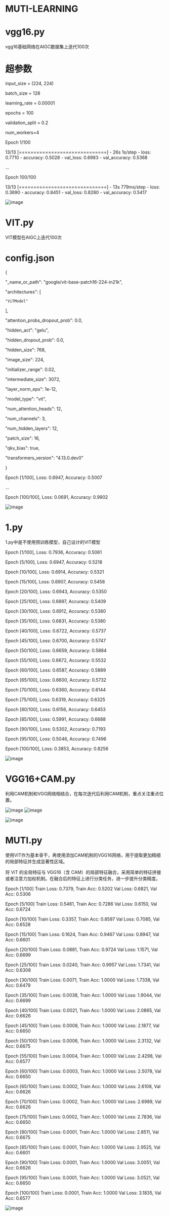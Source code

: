 # MUTI-LEARNING

# vgg16.py

vgg16基础网络在AIGC数据集上迭代100次

# 超参数

input_size = (224, 224)

batch_size = 128

learning_rate = 0.00001

epochs = 100

validation_split = 0.2

num_workers=4

Epoch 1/100

13/13 [==============================] - 26s 1s/step - loss: 0.7710 - accuracy: 0.5028 - val_loss: 0.6983 - val_accuracy: 0.5368

...

Epoch 100/100

13/13 [==============================] - 13s 779ms/step - loss: 0.3690 - accuracy: 0.8451 - val_loss: 0.8280 - val_accuracy: 0.5417

![image](https://github.com/user-attachments/assets/dc08d720-518f-414c-8812-319e923bc283)

# VIT.py

VIT模型在AIGC上迭代100次

# config.json

{

  "_name_or_path": "google/vit-base-patch16-224-in21k",
  
  "architectures": [
  
    "ViTModel"
    
  ],
  
  "attention_probs_dropout_prob": 0.0,
  
  "hidden_act": "gelu",
  
  "hidden_dropout_prob": 0.0,
  
  "hidden_size": 768,
  
  "image_size": 224,
  
  "initializer_range": 0.02,
  
  "intermediate_size": 3072,
  
  "layer_norm_eps": 1e-12,
  
  "model_type": "vit",
  
  "num_attention_heads": 12,
  
  "num_channels": 3,
  
  "num_hidden_layers": 12,
  
  "patch_size": 16,
  
  "qkv_bias": true,
  
  "transformers_version": "4.13.0.dev0"
  
}

Epoch [1/100], Loss: 0.6947, Accuracy: 0.5007

...

Epoch [100/100], Loss: 0.0691, Accuracy: 0.9902

![image](https://github.com/user-attachments/assets/3fb3c525-e6fc-4080-a1c0-c6b0f719be19)

# 1.py

1.py中是不使用预训练模型，自己设计的VIT模型

Epoch [1/100], Loss: 0.7936, Accuracy: 0.5061

Epoch [5/100], Loss: 0.6947, Accuracy: 0.5218

Epoch [10/100], Loss: 0.6914, Accuracy: 0.5321

Epoch [15/100], Loss: 0.6907, Accuracy: 0.5458

Epoch [20/100], Loss: 0.6943, Accuracy: 0.5350

Epoch [25/100], Loss: 0.6897, Accuracy: 0.5409

Epoch [30/100], Loss: 0.6912, Accuracy: 0.5380

Epoch [35/100], Loss: 0.6831, Accuracy: 0.5380

Epoch [40/100], Loss: 0.6722, Accuracy: 0.5737

Epoch [45/100], Loss: 0.6700, Accuracy: 0.5747

Epoch [50/100], Loss: 0.6659, Accuracy: 0.5884

Epoch [55/100], Loss: 0.6672, Accuracy: 0.5532

Epoch [60/100], Loss: 0.6587, Accuracy: 0.5889

Epoch [65/100], Loss: 0.6600, Accuracy: 0.5732

Epoch [70/100], Loss: 0.6360, Accuracy: 0.6144

Epoch [75/100], Loss: 0.6319, Accuracy: 0.6325

Epoch [80/100], Loss: 0.6156, Accuracy: 0.6453

Epoch [85/100], Loss: 0.5991, Accuracy: 0.6688

Epoch [90/100], Loss: 0.5302, Accuracy: 0.7193

Epoch [95/100], Loss: 0.5046, Accuracy: 0.7496

Epoch [100/100], Loss: 0.3853, Accuracy: 0.8256

![image](https://github.com/user-attachments/assets/236c6922-ae70-428e-b3e4-26d11c83113d)

# VGG16+CAM.py

利用CAM机制和VGG网络相结合，在每次迭代后利用CAM机制，重点关注重点位置。

![image](https://github.com/user-attachments/assets/a122db20-b1ef-4b61-a409-717ac377a395)  ![image](https://github.com/user-attachments/assets/f895e633-3c02-4553-ab97-394607582f35)

![image](https://github.com/user-attachments/assets/1143416c-431e-4906-a3ab-63c967a52764)

# MUTI.py

使用VIT作为基本骨干，再使用添加CAM机制的VGG16网络，用于提取更加精细的局部特征并生成显著性区域。

将 ViT 的全局特征与 VGG16（含 CAM）的局部特征融合，采用简单的特征拼接或者注意力加权机制。在融合后的特征上进行分类任务，进一步提升分类精度。

Epoch [1/100] Train Loss: 0.7379, Train Acc: 0.5202 Val Loss: 0.6821, Val Acc: 0.5306

Epoch [5/100] Train Loss: 0.5461, Train Acc: 0.7286 Val Loss: 0.6150, Val Acc: 0.6724

Epoch [10/100] Train Loss: 0.3357, Train Acc: 0.8597 Val Loss: 0.7085, Val Acc: 0.6528

Epoch [15/100] Train Loss: 0.1624, Train Acc: 0.9467 Val Loss: 0.8947, Val Acc: 0.6601

Epoch [20/100] Train Loss: 0.0881, Train Acc: 0.9724 Val Loss: 1.1571, Val Acc: 0.6699

Epoch [25/100] Train Loss: 0.0240, Train Acc: 0.9957 Val Loss: 1.7341, Val Acc: 0.6308

Epoch [30/100] Train Loss: 0.0071, Train Acc: 1.0000 Val Loss: 1.7338, Val Acc: 0.6479

Epoch [35/100] Train Loss: 0.0038, Train Acc: 1.0000 Val Loss: 1.9044, Val Acc: 0.6699

Epoch [40/100] Train Loss: 0.0021, Train Acc: 1.0000 Val Loss: 2.0865, Val Acc: 0.6626

Epoch [45/100] Train Loss: 0.0008, Train Acc: 1.0000 Val Loss: 2.1877, Val Acc: 0.6650

Epoch [50/100] Train Loss: 0.0006, Train Acc: 1.0000 Val Loss: 2.3132, Val Acc: 0.6675

Epoch [55/100] Train Loss: 0.0004, Train Acc: 1.0000 Val Loss: 2.4298, Val Acc: 0.6577

Epoch [60/100] Train Loss: 0.0003, Train Acc: 1.0000 Val Loss: 2.5078, Val Acc: 0.6650

Epoch [65/100] Train Loss: 0.0002, Train Acc: 1.0000 Val Loss: 2.6108, Val Acc: 0.6626

Epoch [70/100] Train Loss: 0.0002, Train Acc: 1.0000 Val Loss: 2.6989, Val Acc: 0.6626

Epoch [75/100] Train Loss: 0.0002, Train Acc: 1.0000 Val Loss: 2.7836, Val Acc: 0.6650

Epoch [80/100] Train Loss: 0.0001, Train Acc: 1.0000 Val Loss: 2.8511, Val Acc: 0.6675

Epoch [85/100] Train Loss: 0.0001, Train Acc: 1.0000 Val Loss: 2.9525, Val Acc: 0.6601

Epoch [90/100] Train Loss: 0.0001, Train Acc: 1.0000 Val Loss: 3.0051, Val Acc: 0.6626

Epoch [95/100] Train Loss: 0.0001, Train Acc: 1.0000 Val Loss: 3.0521, Val Acc: 0.6650

Epoch [100/100] Train Loss: 0.0001, Train Acc: 1.0000 Val Loss: 3.1835, Val Acc: 0.6577

![image](https://github.com/user-attachments/assets/466aa5a9-ffd7-4bd9-90e1-7df1274a044f)
